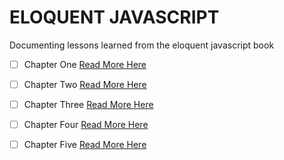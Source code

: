# ELOQUENT JAVASCRIPT 

Documenting lessons learned from the eloquent javascript book 

- [ ] Chapter One [Read More Here](chapter_one.md)

- [ ] Chapter Two [Read More Here](chapter_two.md)

- [ ] Chapter Three [Read More Here](chapter_x.md)

- [ ] Chapter Four [Read More Here](chapter_x.md)

- [ ] Chapter Five [Read More Here](chapter_x.md)

